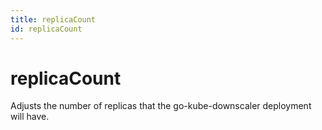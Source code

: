 ```yaml
---
title: replicaCount
id: replicaCount
---
```


# replicaCount

Adjusts the number of replicas that the go-kube-downscaler deployment will have.

